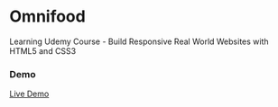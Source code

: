 # Omnifood

Learning Udemy Course - Build Responsive Real World Websites with HTML5 and CSS3

### Demo

<a target="_blank" href="https://sanjaysj.github.io/Omnifood/">Live Demo</a>
